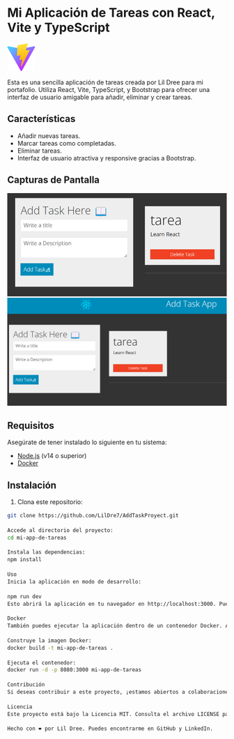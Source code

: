 # Mi Aplicación de Tareas con React, Vite y TypeScript

![Logo de la Aplicación](/public/vite.svg)

Esta es una sencilla aplicación de tareas creada por Lil Dree para mi portafolio. Utiliza React, Vite, TypeScript, y Bootstrap para ofrecer una interfaz de usuario amigable para añadir, eliminar y crear tareas.

## Características

- Añadir nuevas tareas.
- Marcar tareas como completadas.
- Eliminar tareas.
- Interfaz de usuario atractiva y responsive gracias a Bootstrap.

## Capturas de Pantalla

![Captura de Pantalla 1](/public/img/captura1.png)
![Captura de Pantalla 2](/public/img/captura2.png)

## Requisitos

Asegúrate de tener instalado lo siguiente en tu sistema:

- [Node.js](https://nodejs.org/) (v14 o superior)
- [Docker](https://www.docker.com/)

## Instalación

1. Clona este repositorio:

```bash
git clone https://github.com/LilDre7/AddTaskProyect.git

Accede al directorio del proyecto:
cd mi-app-de-tareas

Instala las dependencias:
npm install

Uso
Inicia la aplicación en modo de desarrollo:

npm run dev
Esto abrirá la aplicación en tu navegador en http://localhost:3000. Puedes empezar a añadir y gestionar tus tareas desde aquí.

Docker
También puedes ejecutar la aplicación dentro de un contenedor Docker. Asegúrate de tener Docker instalado y sigue estos pasos:

Construye la imagen Docker:
docker build -t mi-app-de-tareas .

Ejecuta el contenedor:
docker run -d -p 8080:3000 mi-app-de-tareas

Contribución
Si deseas contribuir a este proyecto, ¡estamos abiertos a colaboraciones! Siéntete libre de abrir un problema o enviar una solicitud de extracción.

Licencia
Este proyecto está bajo la Licencia MIT. Consulta el archivo LICENSE para obtener más detalles.

Hecho con ❤️ por Lil Dree. Puedes encontrarme en GitHub y LinkedIn.

```
